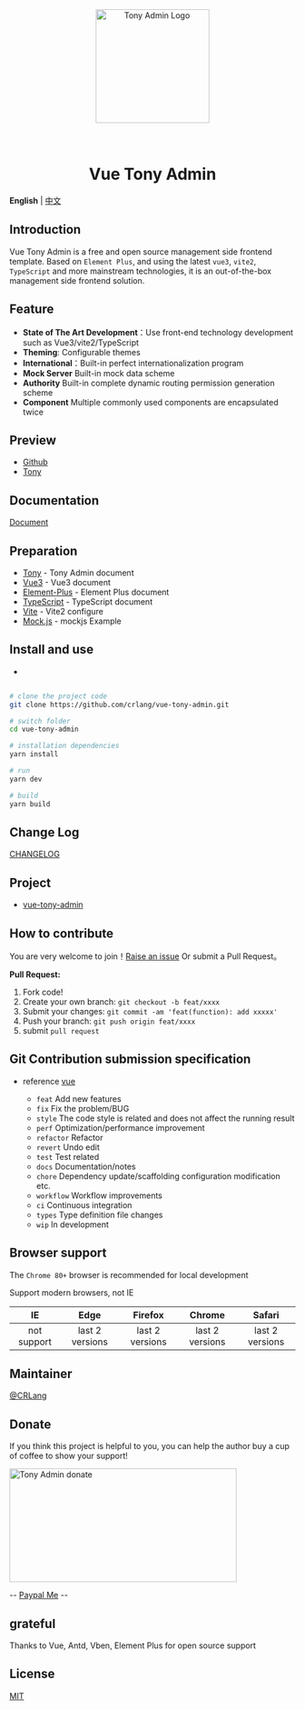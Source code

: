 <div align="center">
<a href="https://github.com/crlang/vue-tony-admin"> <img alt="Tony Admin Logo" width="200" height="200" src="http://tony.crlang.com/images/logo.png"></a>
<br>
<br>
<br>
<h1>Vue Tony Admin</h1>
</div>

**English** | [中文](./README.zh-CN.md)

## Introduction

Vue Tony Admin is a free and open source management side frontend template. Based on `Element Plus`, and using the latest `vue3`, `vite2`, `TypeScript` and more mainstream technologies, it is an out-of-the-box management side frontend solution.

## Feature

- **State of The Art Development**：Use front-end technology development such as Vue3/vite2/TypeScript
- **Theming**: Configurable themes
- **International**：Built-in perfect internationalization program
- **Mock Server** Built-in mock data scheme
- **Authority** Built-in complete dynamic routing permission generation scheme
- **Component** Multiple commonly used components are encapsulated twice

## Preview

- [Github](https://crlang.github.io/vue-tony-admin-site)
- [Tony](https://tony.crlang.com/vue-tony-admin-site)

## Documentation

[Document](http://tony.crlang.com/doc/)

## Preparation

- [Tony](http://tony.crlang.com/doc/) - Tony Admin document
- [Vue3](https://v3.cn.vuejs.org/) - Vue3 document
- [Element-Plus](https://element-plus.gitee.io/) - Element Plus document
- [TypeScript](https://www.tslang.cn/docs/home.html) - TypeScript document
- [Vite](https://cn.vitejs.dev/) - Vite2 configure
- [Mock.js](http://mockjs.com/examples.html) - mockjs Example

## Install and use

-

```bash

# clone the project code
git clone https://github.com/crlang/vue-tony-admin.git

# switch folder
cd vue-tony-admin

# installation dependencies
yarn install

# run
yarn dev

# build
yarn build

```

## Change Log

[CHANGELOG](./CHANGELOG.en_US.md)

## Project

- [vue-tony-admin](https://github.com/crlang/vue-tony-admin)

## How to contribute

You are very welcome to join！[Raise an issue](https://github.com/crlang/vue-tony-admin/issues/new/choose) Or submit a Pull Request。

**Pull Request:**

1. Fork code!
2. Create your own branch: `git checkout -b feat/xxxx`
3. Submit your changes: `git commit -am 'feat(function): add xxxxx'`
4. Push your branch: `git push origin feat/xxxx`
5. submit `pull request`

## Git Contribution submission specification

- reference [vue](https://github.com/vuejs/vue/blob/dev/.github/COMMIT_CONVENTION.md)

  - `feat` Add new features
  - `fix` Fix the problem/BUG
  - `style` The code style is related and does not affect the running result
  - `perf` Optimization/performance improvement
  - `refactor` Refactor
  - `revert` Undo edit
  - `test` Test related
  - `docs` Documentation/notes
  - `chore` Dependency update/scaffolding configuration modification etc.
  - `workflow` Workflow improvements
  - `ci` Continuous integration
  - `types` Type definition file changes
  - `wip` In development

## Browser support

The `Chrome 80+` browser is recommended for local development

Support modern browsers, not IE

|     IE      |      Edge       |     Firefox     |     Chrome      |     Safari      |
| :---------: | :-------------: | :-------------: | :-------------: | :-------------: |
| not support | last 2 versions | last 2 versions | last 2 versions | last 2 versions |

## Maintainer

[@CRLang](https://github.com/crlang)

## Donate

If you think this project is helpful to you, you can help the author buy a cup of coffee to show your support!

<img alt="Tony Admin donate" width="400" height="200" src="https://crlang.com/sponsor2.png">

-- <a href="https://www.paypal.com/paypalme/crlang123">Paypal Me</a> --

## grateful

Thanks to Vue, Antd, Vben, Element Plus for open source support

## License

[MIT](./LICENSE)

